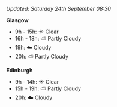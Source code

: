 *Updated: Saturday 24th September 08:30*

**Glasgow**

* 9h - 15h: :sunny: Clear
* 16h - 18h: :partly_sunny: Partly Cloudy
* 19h: :cloud: Cloudy
* 20h: :partly_sunny: Partly Cloudy

**Edinburgh**

* 9h - 14h: :sunny: Clear
* 15h - 19h: :partly_sunny: Partly Cloudy
* 20h: :cloud: Cloudy
